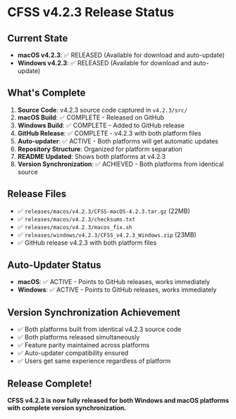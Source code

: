 # CFSS v4.2.3 Release Status

## Current State
- **macOS v4.2.3**: ✅ RELEASED (Available for download and auto-update)
- **Windows v4.2.3**: ✅ RELEASED (Available for download and auto-update)

## What's Complete
1. **Source Code**: v4.2.3 source code captured in `v4.2.3/src/`
2. **macOS Build**: ✅ COMPLETE - Released on GitHub
3. **Windows Build**: ✅ COMPLETE - Added to GitHub release
4. **GitHub Release**: ✅ COMPLETE - v4.2.3 with both platform files
5. **Auto-updater**: ✅ ACTIVE - Both platforms will get automatic updates
6. **Repository Structure**: Organized for platform separation
7. **README Updated**: Shows both platforms at v4.2.3
8. **Version Synchronization**: ✅ ACHIEVED - Both platforms from identical source

## Release Files
- ✅ `releases/macos/v4.2.3/CFSS-macOS-4.2.3.tar.gz` (22MB)
- ✅ `releases/macos/v4.2.3/checksums.txt`
- ✅ `releases/macos/v4.2.3/macos_fix.sh`
- ✅ `releases/windows/v4.2.3/CFSS_v4.2.3_Windows.zip` (23MB)
- ✅ GitHub release v4.2.3 with both platform files

## Auto-Updater Status
- **macOS**: ✅ ACTIVE - Points to GitHub releases, works immediately
- **Windows**: ✅ ACTIVE - Points to GitHub releases, works immediately

## Version Synchronization Achievement
- ✅ Both platforms built from identical v4.2.3 source code
- ✅ Both platforms released simultaneously 
- ✅ Feature parity maintained across platforms
- ✅ Auto-updater compatibility ensured
- ✅ Users get same experience regardless of platform

## Release Complete!
**CFSS v4.2.3 is now fully released for both Windows and macOS platforms with complete version synchronization.**
